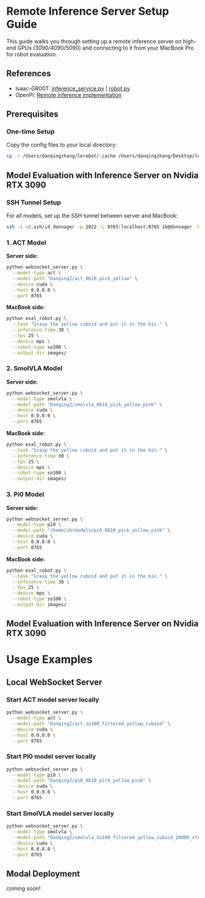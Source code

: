 # Remote Inference Server Setup Guide

This guide walks you through setting up a remote inference server on high-end GPUs (3090/4090/5090) and connecting to it from your MacBook Pro for robot evaluation.

## References
- Isaac-GR00T: [inference_service.py](https://github.com/NVIDIA/Isaac-GR00T/blob/main/scripts/inference_service.py) | [robot.py](https://github.com/NVIDIA/Isaac-GR00T/blob/main/gr00t/eval/robot.py)
- OpenPi: [Remote inference implementation](https://github.com/Physical-Intelligence/openpi/tree/main/src/openpi)

## Prerequisites

### One-time Setup
Copy the config files to your local directory:
```bash
cp -r /Users/danqingzhang/lerobot/.cache /Users/danqingzhang/Desktop/learning/awesome-lerobot/remote-inference/
```



## Model Evaluation with Inference Server on Nvidia RTX 3090
### SSH Tunnel Setup
For all models, set up the SSH tunnel between server and MacBook:
```bash
ssh -i ~/.ssh/id_donnager -p 2022 -L 8765:localhost:8765 ib@donnager -N
```

### 1. ACT Model

**Server side:**
```bash
python websocket_server.py \
  --model-type act \
  --model-path "DanqingZ/act_0610_pick_yellow" \
  --device cuda \
  --host 0.0.0.0 \
  --port 8765
```

**MacBook side:**
```bash
python eval_robot.py \
  --task "Grasp the yellow cuboid and put it in the bin." \
  --inference-time 30 \
  --fps 25 \
  --device mps \
  --robot-type so100 \
  --output-dir images/
```

### 2. SmolVLA Model

**Server side:**
```bash
python websocket_server.py \
  --model-type smolvla \
  --model-path "DanqingZ/smolvla_0610_pick_yellow_pink" \
  --device cuda \
  --host 0.0.0.0 \
  --port 8765
```

**MacBook side:**
```bash
python eval_robot.py \
  --task "Grasp the yellow cuboid and put it in the bin." \
  --inference-time 30 \
  --fps 25 \
  --device mps \
  --robot-type so100 \
  --output-dir images/
```

### 3. Pi0 Model

**Server side:**
```bash
python websocket_server.py \
  --model-type pi0 \
  --model-path "/home/ib/models/pi0_0610_pick_yellow_pink" \
  --device cuda \
  --host 0.0.0.0 \
  --port 8765
```

**MacBook side:**
```bash
python eval_robot.py \
  --task "Grasp the yellow cuboid and put it in the bin." \
  --inference-time 30 \
  --fps 25 \
  --device mps \
  --robot-type so100 \
  --output-dir images/
```

## Model Evaluation with Inference Server on Nvidia RTX 3090

# Usage Examples

## Local WebSocket Server

### Start ACT model server locally
```bash
python websocket_server.py \
  --model-type act \
  --model-path "DanqingZ/act_so100_filtered_yellow_cuboid" \
  --device cuda \
  --host 0.0.0.0 \
  --port 8765
```

### Start PI0 model server locally
```bash
python websocket_server.py \
  --model-type pi0 \
  --model-path "DanqingZ/pi0_0610_pick_yellow_pink" \
  --device cuda \
  --host 0.0.0.0 \
  --port 8765
```

### Start SmolVLA model server locally
```bash
python websocket_server.py \
  --model-type smolvla \
  --model-path "DanqingZ/smolvla_so100_filtered_yellow_cuboid_20000_steps" \
  --device cuda \
  --host 0.0.0.0 \
  --port 8765
```

## Modal Deployment
coming soon!

